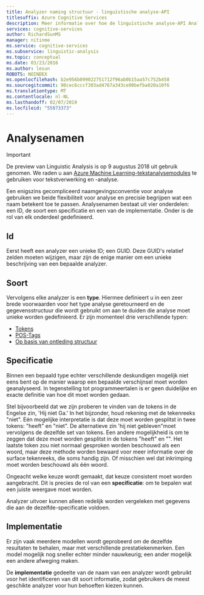 ```yaml
---
title: Analyzer naming structuur - linguïstische analyse-API
titlesuffix: Azure Cognitive Services
description: Meer informatie over hoe de linguïstische analyse-API Analyzer naamgevingsconventie resulteert zowel flexibiliteit en precisie.
services: cognitive-services
author: RichardSunMS
manager: nitinme
ms.service: cognitive-services
ms.subservice: linguistic-analysis
ms.topic: conceptual
ms.date: 03/23/2016
ms.author: lesun
ROBOTS: NOINDEX
ms.openlocfilehash: b2e956b099022751712f96ab0b15aa57c752b458
ms.sourcegitcommit: 90cec6cccf303ad4767a343ce00befba020a10f6
ms.translationtype: MT
ms.contentlocale: nl-NL
ms.lasthandoff: 02/07/2019
ms.locfileid: "55873373"
---
```

# <a name="analyzer-names"></a>Analysenamen

> [!IMPORTANT]
> De preview van Linguistic Analysis is op 9 augustus 2018 uit gebruik genomen. We raden u aan [Azure Machine Learning-tekstanalysemodules](https://docs.microsoft.com/azure/machine-learning/studio-module-reference/text-analytics) te gebruiken voor tekstverwerking en -analyse.

Een enigszins gecompliceerd naamgevingsconventie voor analyse gebruiken we beide flexibiliteit voor analyse en precisie begrijpen wat een naam betekent toe te passen.
Analysenamen bestaat uit vier onderdelen: een ID, de soort een specificatie en een van de implementatie.
Onder is de rol van elk onderdeel gedefinieerd.

## <a name="id"></a>Id
Eerst heeft een analyzer een unieke ID; een GUID.
Deze GUID's relatief zelden moeten wijzigen, maar zijn de enige manier om een unieke beschrijving van een bepaalde analyzer.

## <a name="kind"></a>Soort
Vervolgens elke analyzer is een **type**.
Hiermee definieert u in een zeer brede voorwaarden voor het type analyse geretourneerd en de gegevensstructuur die wordt gebruikt om aan te duiden die analyse moet unieke worden gedefinieerd.
Er zijn momenteel drie verschillende typen:
 - [Tokens](Sentences-and-Tokens.md)
 - [POS-Tags](Pos-Tagging.md)
 - [Op basis van ontleding structuur](constituency-parsing.md)

## <a name="specification"></a>Specificatie
Binnen een bepaald type echter verschillende deskundigen mogelijk niet eens bent op de manier waarop een bepaalde verschijnsel moet worden geanalyseerd.
In tegenstelling tot programmeertalen is er geen duidelijke en exacte definitie van hoe dit moet worden gedaan.

Stel bijvoorbeeld dat we zijn proberen te vinden van de tokens in de Engelse zin, 'Hij niet Ga.'
In het bijzonder, houd rekening met de tekenreeks "niet".
Eén mogelijke interpretatie is dat deze moet worden gesplitst in twee tokens: "heeft" en "niet".
De alternatieve zin 'hij niet gebleven"moet vervolgens de dezelfde set van tokens.
Een andere mogelijkheid is om te zeggen dat deze moet worden gesplitst in de tokens "heeft" en "".
Het laatste token zou niet normaal gesproken worden beschouwd als een woord, maar deze methode worden bewaard voor meer informatie over de surface tekenreeks, die soms handig zijn.
Of misschien wel dat inkrimping moet worden beschouwd als één woord.

Ongeacht welke keuze wordt gemaakt, dat keuze consistent moet worden aangebracht.
Dit is precies de rol van een **specificatie**: om te bepalen wat een juiste weergave moet worden.

Analyzer uitvoer kunnen alleen redelijk worden vergeleken met gegevens die aan de dezelfde-specificatie voldoen.

## <a name="implementation"></a>Implementatie

Er zijn vaak meerdere modellen wordt geprobeerd om de dezelfde resultaten te behalen, maar met verschillende prestatiekenmerken.
Een model mogelijk nog sneller echter minder nauwkeurig; een ander mogelijk een andere afweging maken.

De **implementatie** gedeelte van de naam van een analyzer wordt gebruikt voor het identificeren van dit soort informatie, zodat gebruikers de meest geschikte analyzer voor hun behoeften kiezen kunnen.
